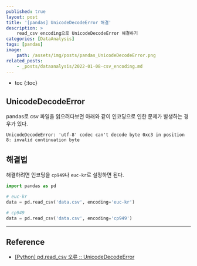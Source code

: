 ```yaml
---
published: true
layout: post
title: '[pandas] UnicodeDecodeError 해결'
description: >
    read_csv encoding으로 UnicodeDecodeError 해결하기
categories: [DataAnalysis]
tags: [pandas]
image:
    path: /assets/img/posts/pandas_UnicodeDecodeError.png
related_posts:
    - _posts/dataanalysis/2022-01-08-csv_encoding.md
---
```

* toc
{:toc}

## UnicodeDecodeError

pandas로 csv 파일을 읽으려다보면 아래와 같이 인코딩으로 인한 문제가 발생하는 경우가 있다.  

```
UnicodeDecodeError: 'utf-8' codec can't decode byte 0xc3 in position 8: invalid continuation byte
```

## 해결법

해결하려면 인코딩을 `cp949`나 `euc-kr`로 설정하면 된다.  

```python
import pandas as pd

# euc-kr
data = pd.read_csv('data.csv', encoding='euc-kr')

# cp949
data = pd.read_csv('data.csv', encoding='cp949')
```

---
## Reference
- [[Python] pd.read_csv 오류 :: UnicodeDecodeError](https://mizykk.tistory.com/125)